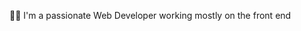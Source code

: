 <!-- [![SVG Banners](https://svg-banners.vercel.app/api?type=luminance&text1=Brandon%20Lopes&width=800&height=400)](https://github.com/Akshay090/svg-banners) -->

👨‍💻 I'm a passionate Web Developer working mostly on the front end 
